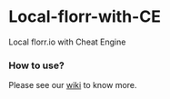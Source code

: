 # Local-florr-with-CE
Local florr.io with Cheat Engine

### How to use?
Please see our [wiki](wiki) to know more.
